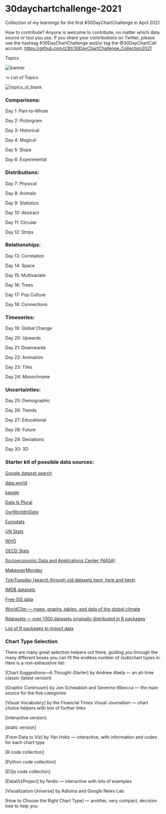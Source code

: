 # 30daychartchallenge-2021
Collection of my learnings for the first #30DayChartChallenge in April 2021.

How to contribute?
Anyone is welcome to contribute, no matter which data source or tool you use.
If you share your contributions on Twitter, please use the hashtag #30DayChartChallenge and/or tag the @30DayChartCall account.
https://github.com/z3tt/30DayChartChallenge_Collection2021

Topics

![banner](https://user-images.githubusercontent.com/62923332/145532114-fe5cba9e-00b9-4b85-a7b4-2ae828a990e3.png)



→ List of Topics

![topics_ol_blank](https://user-images.githubusercontent.com/62923332/145532137-7edd23c8-ab10-412c-a37e-191bbea0ddaf.png)



### Comparisons:

Day 1: Part-to-Whole

Day 2: Pictorgram

Day 3: Historical

Day 4: Magical

Day 5: Slope

Day 6: Experimental

### Distributions:

Day 7: Physical

Day 8: Animals

Day 9: Statistics

Day 10: Abstract

Day 11: Circular

Day 12: Strips

### Relationships:

Day 13: Correlation

Day 14: Space

Day 15: Multivariate

Day 16: Trees

Day 17: Pop Culture

Day 18: Connections

### Timeseries:

Day 19: Global Change

Day 20: Upwards

Day 21: Downwards

Day 22: Animation

Day 23: Tiles

Day 24: Monochrome

### Uncertainties:

Day 25: Demographic

Day 26: Trends

Day 27: Educational

Day 28: Future

Day 29: Deviations

Day 30: 3D

### Starter kit of possible data sources:

[Google dataset search](https://datasetsearch.research.google.com/)

[data.world](https://data.world/)

[kaggle](https://www.kaggle.com/datasets)

[Data Is Plural](https://docs.google.com/spreadsheets/d/1wZhPLMCHKJvwOkP4juclhjFgqIY8fQFMemwKL2c64vk/edit#gid=0)

[OurWorldInData](https://ourworldindata.org/)

[Eurostats](https://ec.europa.eu/eurostat)

[UN Stats](https://unstats.un.org/home/)

[WHO](https://www.who.int/data/collections)

[OECD Stats](https://stats.oecd.org/)

[Socioeconomic Data and Applications Center (NASA)](https://sedac.ciesin.columbia.edu/)

[MakeoverMonday](https://www.makeovermonday.co.uk/data/)

[TidyTuesday (search through old datasets here, here and here)](https://github.com/rfordatascience/tidytuesday/tree/master/data/2021)

[IMDB datasets](https://www.imdb.com/interfaces/)

[Free GIS data](http://freegisdata.rtwilson.com/)

[WorldClim — maps, graphs, tables, and data of the global climate](https://worldclim.org/)

[Rdatasets — over 1300 datasets originally distributed in R packages](https://vincentarelbundock.github.io/Rdatasets/datasets.html)

[List of R packages to import data](https://www.computerworld.com/article/3109890/these-r-packages-import-sports-weather-stock-data-and-more.html)

### Chart Type Selection

There are many great selection helpers out there, guiding you through the many different boxes you can fit the endless number of (sub)chart types in. Here is a non-exhaustive list:

[Chart Suggestions—A Thought-Starter] by Andrew Abela — an all-time classic (latest version)

[Graphic Continuum] by Jon Schwabish and Severino Ribecca — the main source for the five categories

[Visual Vocabulary] by the Financial Times Visual Journalism — chart choice helpers with lots of further links

[interactive version]

[static version]

[From Data to Viz] by Yan Holtz — interactive, with information and codes for each chart type

[R code collection]

[Python code collection]

[D3js code collection]

[DataVizProject] by ferdio — interactive with lots of examples

[Visualization Universe] by Adioma and Google News Lab

[How to Choose the Right Chart Type] — another, very compact, decision tree to help you
